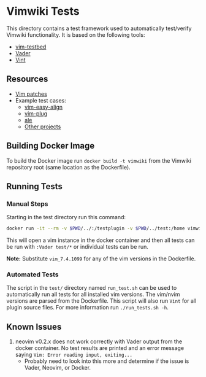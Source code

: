 # Vimwiki Tests

This directory contains a test framework used to automatically test/verify
Vimwiki functionality. It is based on the following tools:

- [vim-testbed](https://github.com/tweekmonster/vim-testbed)
- [Vader](https://github.com/junegunn/vader.vim)
- [Vint](https://github.com/Kuniwak/vint)

## Resources

- [Vim patches](http://ftp.vim.org/pub/vim/patches/)
- Example test cases:
    - [vim-easy-align](https://github.com/junegunn/vim-easy-align/tree/master/test)
    - [vim-plug](https://github.com/junegunn/vim-plug/tree/master/test)
    - [ale](https://github.com/w0rp/ale/tree/master/test)
    - [Other projects](https://github.com/junegunn/vader.vim/wiki/Projects-using-Vader)

## Building Docker Image

To build the Docker image run `docker build -t vimwiki` from the Vimwiki
repository root (same location as the Dockerfile).

## Running Tests

### Manual Steps

Starting in the test directory run this command:

```sh
docker run -it --rm -v $PWD/../:/testplugin -v $PWD/../test:/home vimwiki vim_7.4.1099 -u test/vimrc -i NONE
```

This will open a vim instance in the docker container and then all tests
can be run with `:Vader test/*` or individual tests can be run.

**Note:** Substitute `vim_7.4.1099` for any of the vim versions in the Dockerfile.

### Automated Tests

The script in the `test/` directory named `run_test.sh` can be used to
automatically run all tests for all installed vim versions. The vim/nvim
versions are parsed from the Dockerfile. This script will also run `Vint` for all
plugin source files. For more information run `./run_tests.sh -h`.

## Known Issues

1. neovim v0.2.x does not work correctly with Vader output from the docker
   container. No test results are printed and an error message saying
   `Vim: Error reading input, exiting...`
    - Probably need to look into this more and determine if the issue is Vader,
      Neovim, or Docker.
